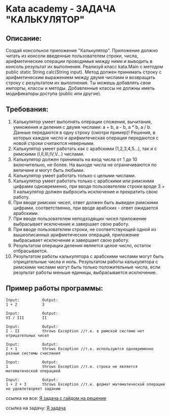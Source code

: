 # Kata academy - ЗАДАЧА "КАЛЬКУЛЯТОР"
## Описание:
Создай консольное приложение "Калькулятор". Приложение должно читать из консоли введенные пользователем строки, числа,
арифметические операции проводимые между ними и выводить в консоль результат их выполнения. Реализуй класс kata.Main с
методом public static String calc(String input). Метод должен принимать строку с арифметическим выражением между двумя
числами и возвращать строку с результатом их выполнения. Ты можешь добавлять свои импорты, классы и методы. Добавленные
классы не должны иметь модификаторы доступа (public или другие).

## Требования:
1. Калькулятор умеет выполнять операции сложения, вычитания, умножения и деления с двумя числами: a + b, a - b, a * b,
   a / b. Данные передаются в одну строку (смотри пример)! Решения, в которых каждое число и арифмитеческая операция
   передаются с новой строки считаются неверными.
2. Калькулятор умеет работать как с арабскими (1,2,3,4,5...), так и с римскими (I,II,III,IV,V...) числами.
3. Калькулятор должен принимать на вход числа от 1 до 10 включительно, не более. На выходе числа не ограничиваются по
   величине и могут быть любыми.
4. Калькулятор умеет работать только с целыми числами.
5. Калькулятор умеет работать только с арабскими или римскими цифрами одновременно, при вводе пользователем строки
   вроде 3 + II калькулятор должен выбросить исключение и прекратить свою работу.
6. При вводе римских чисел, ответ должен быть выведен римскими цифрами, соответственно, при вводе арабских - ответ
   ожидается арабскими.
7. При вводе пользователем неподходящих чисел приложение выбрасывает исключение и завершает свою работу.
8. При вводе пользователем строки, не соответствующей одной из вышеописанных арифметических операций, приложение
   выбрасывает исключение и завершает свою работу.
9. Результатом операции деления является целое число, остаток отбрасывается.
10. Результатом работы калькулятора с арабскими числами могут быть отрицательные числа и ноль. Результатом работы
    калькулятора с римскими числами могут быть только положительные числа, если результат работы меньше единицы,
    выбрасывается исключение.

## Пример работы программы:

    Input:          Output:
    1 + 2           3

    Input:          Output:
    VI / III        II

    Input:          Output:
    I - II          throws Exception //т.к. в римской системе нет отрицательных чисел

    Input:          Output:
    I + 1           throws Exception //т.к. используются одновременно разные системы счисления

    Input:          Output:
    1               throws Exception //т.к. строка не является математической операцией

    Input:          Output:
    1 + 2 + 3       throws Exception //т.к. формат математической операции не удовлетворяет заданию

ссылка на все: [Я задача с гайдом на решение](https://testovoe.kata.academy/java?b24form_user=1.308922-1705595259-16daf60551468a3c9360a96ab2a86641ca088dbfa31d0d7e68d5fd2ec74b84b7)

ссылка на задачу: [Я задача](https://testovoe.kata.academy/java/step4)